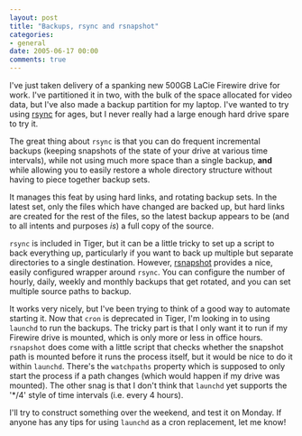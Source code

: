 ```yaml
---
layout: post
title: "Backups, rsync and rsnapshot"
categories:
- general
date: 2005-06-17 00:00
comments: true
---
```


<p>I've just taken delivery of a spanking new 500GB LaCie Firewire drive for work. I've partitioned it in two, with the bulk of the space allocated for video data, but I've also made a backup partition for my laptop. I've wanted to try using <a href="http://rsync.samba.org/">rsync</a> for ages, but I never really had a large enough hard drive spare to try it.</p>

<p>The great thing about <code>rsync</code> is that you can do frequent incremental backups (keeping snapshots of the state of your drive at various time intervals), while not using much more space than a single backup, <strong>and</strong> while allowing you to easily restore a whole directory structure without having to piece together backup sets.</p>


<p>It manages this feat by using hard links, and rotating backup sets. In the latest set, only the files which have changed are backed up, but hard links are created for the rest of the files, so the latest backup appears to be (and to all intents and purposes <em>is</em>) a full copy of the source.</p>

<p><code>rsync</code> is included in Tiger, but it can be a little tricky to set up a script to back everything up, particularly if you want to back up multiple but separate directories to a single destination. However, <a href="http://www.rsnapshot.org/">rsnapshot</a> provides a nice, easily configured wrapper around <code>rsync</code>. You can configure the number of hourly, daily, weekly and monthly backups that get rotated, and you can set multiple source paths to backup.</p>

<p>It works very nicely, but I've been trying to think of a good way to automate starting it. Now that <code>cron</code> is deprecated in Tiger, I'm looking in to using <code>launchd</code> to run the backups. The tricky part is that I only want it to run if my Firewire drive is mounted, which is only more or less in office hours. <code>rsnapshot</code> does come with a little script that checks whether the snapshot path is mounted before it runs the process itself, but it would be nice to do it within <code>launchd</code>. There's the <code>watchpaths</code> property which is supposed to only start the process if a path changes (which would happen if my drive was mounted). The other snag is that I don't think that <code>launchd</code> yet supports the '*/4' style of time intervals (i.e. every 4 hours).</p>

<p>I'll try to construct something over the weekend, and test it on Monday. If anyone has any tips for using <code>launchd</code> as a cron replacement, let me know! </p>


